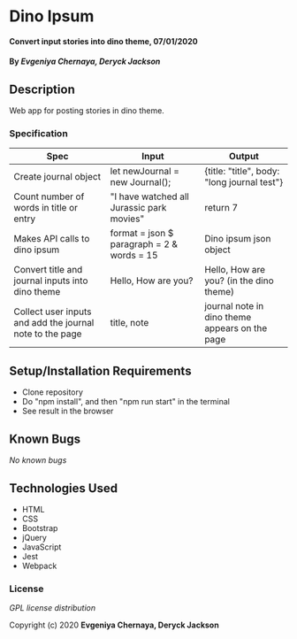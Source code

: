 # Dino Ipsum

#### Convert input stories into dino theme, 07/01/2020

#### By _**Evgeniya Chernaya, Deryck Jackson**_

## Description

Web app for posting stories in dino theme.

### Specification
| Spec | Input | Output |
|----------|-------|-------|
| Create journal object | let newJournal = new Journal();| {title: "title", body: "long journal test"} |
| Count number of words in title or entry | "I have watched all Jurassic park movies" | return 7 |
| Makes API calls to dino ipsum | format = json $ paragraph = 2 & words = 15 | Dino ipsum json object |
| Convert title and journal inputs into dino theme | Hello, How are you?| Hello, How are you? (in the dino theme) |
| Collect user inputs and add the journal note to the page | title, note | journal note in dino theme appears on the page |


## Setup/Installation Requirements

* Clone repository
* Do "npm install", and then "npm run start" in the terminal
* See result in the browser


## Known Bugs

_No known bugs_

## Technologies Used

* HTML
* CSS
* Bootstrap
* jQuery
* JavaScript
* Jest
* Webpack

### License

*GPL license distribution*

Copyright (c) 2020 **Evgeniya Chernaya, Deryck Jackson**